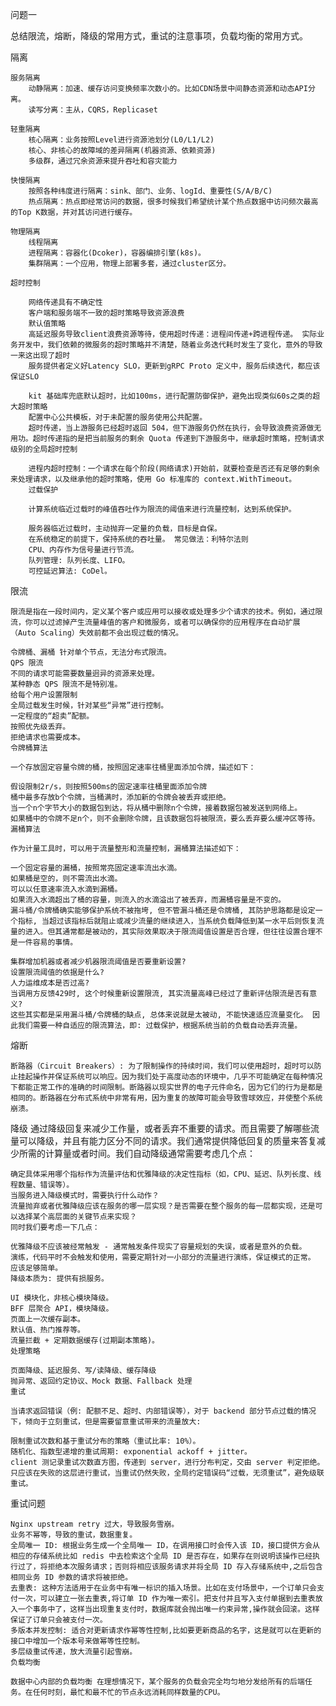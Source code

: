 问题一

总结限流，熔断，降级的常用方式，重试的注意事项，负载均衡的常用方式。

隔离

	服务隔离
		动静隔离：加速、缓存访问变换频率次数小的。比如CDN场景中间静态资源和动态API分离。
		读写分离：主从，CQRS，Replicaset
	
	轻重隔离
		核心隔离：业务按照Level进行资源池划分(L0/L1/L2)
		核心、非核心的故障域的差异隔离(机器资源、依赖资源)
		多级群，通过冗余资源来提升吞吐和容灾能力
	
	快慢隔离
		按照各种纬度进行隔离：sink、部门、业务、logId、重要性(S/A/B/C)
		热点隔离：热点即经常访问的数据，很多时候我们希望统计某个热点数据中访问频次最高的Top K数据，并对其访问进行缓存。
	
	物理隔离
		线程隔离
		进程隔离：容器化(Dcoker)，容器编排引擎(k8s)。
		集群隔离：一个应用，物理上部署多套，通过cluster区分。

	超时控制

		网络传递具有不确定性
		客户端和服务端不一致的超时策略导致资源浪费
		默认值策略
		高延迟服务导致client浪费资源等待，使用超时传递：进程间传递+跨进程传递。 实际业务开发中，我们依赖的微服务的超时策略并不清楚，随着业务迭代耗时发生了变化，意外的导致一来这出现了超时
		服务提供者定义好Latency SLO，更新到gRPC Proto 定义中，服务后续迭代，都应该保证SLO

		kit 基础库兜底默认超时，比如100ms，进行配置防御保护，避免出现类似60s之类的超大超时策略
		配置中心公共模板，对于未配置的服务使用公共配置。
		超时传递，当上游服务已经超时返回 504，但下游服务仍然在执行，会导致浪费资源做无用功。超时传递指的是把当前服务的剩余 Quota 传递到下游服务中，继承超时策略，控制请求级别的全局超时控制

		进程内超时控制：一个请求在每个阶段(网络请求)开始前，就要检查是否还有足够的剩余来处理请求，以及继承他的超时策略，使用 Go 标准库的 context.WithTimeout。
		过载保护

		计算系统临近过载时的峰值吞吐作为限流的阈值来进行流量控制，达到系统保护。

		服务器临近过载时，主动抛弃一定量的负载，目标是自保。
		在系统稳定的前提下，保持系统的吞吐量。 常见做法：利特尔法则
		CPU、内存作为信号量进行节流。
		队列管理: 队列长度、LIFO。
		可控延迟算法: CoDel。
限流

	限流是指在一段时间内，定义某个客户或应用可以接收或处理多少个请求的技术。例如，通过限流，你可以过滤掉产生流量峰值的客户和微服务，或者可以确保你的应用程序在自动扩展（Auto Scaling）失效前都不会出现过载的情况。

	令牌桶、漏桶 针对单个节点，无法分布式限流。
	QPS 限流
	不同的请求可能需要数量迥异的资源来处理。
	某种静态 QPS 限流不是特别准。
	给每个用户设置限制
	全局过载发生时候，针对某些“异常”进行控制。
	一定程度的“超卖”配额。
	按照优先级丢弃。
	拒绝请求也需要成本。
	令牌桶算法

	一个存放固定容量令牌的桶，按照固定速率往桶里面添加令牌，描述如下：

	假设限制2r/s，则按照500ms的固定速率往桶里面添加令牌
	桶中最多存放b个令牌，当桶满时，添加新的令牌会被丢弃或拒绝。
	当一个n个字节大小的数据包到达，将从桶中删除n个令牌，接着数据包被发送到网络上。
	如果桶中的令牌不足n个，则不会删除令牌，且该数据包将被限流，要么丢弃要么缓冲区等待。
	漏桶算法

	作为计量工具时，可以用于流量整形和流量控制，漏桶算法描述如下：

	一个固定容量的漏桶，按照常亮固定速率流出水滴。
	如果桶是空的，则不需流出水滴。
	可以以任意速率流入水滴到漏桶。
	如果流入水滴超出了桶的容量，则流入的水滴溢出了被丢弃，而漏桶容量是不变的。
	漏斗桶/令牌桶确实能够保护系统不被拖垮, 但不管漏斗桶还是令牌桶, 其防护思路都是设定一个指标, 当超过该指标后就阻止或减少流量的继续进入，当系统负载降低到某一水平后则恢复流量的进入。但其通常都是被动的，其实际效果取决于限流阈值设置是否合理，但往往设置合理不是一件容易的事情。

	集群增加机器或者减少机器限流阈值是否要重新设置?
	设置限流阈值的依据是什么?
	人力运维成本是否过高?
	当调用方反馈429时, 这个时候重新设置限流, 其实流量高峰已经过了重新评估限流是否有意义?
	这些其实都是采用漏斗桶/令牌桶的缺点, 总体来说就是太被动, 不能快速适应流量变化。 因此我们需要一种自适应的限流算法，即: 过载保护，根据系统当前的负载自动丢弃流量。

熔断

	断路器（Circuit Breakers）: 为了限制操作的持续时间，我们可以使用超时，超时可以防止挂起操作并保证系统可以响应。因为我们处于高度动态的环境中，几乎不可能确定在每种情况下都能正常工作的准确的时间限制。断路器以现实世界的电子元件命名，因为它们的行为是都是相同的。断路器在分布式系统中非常有用，因为重复的故障可能会导致雪球效应，并使整个系统崩溃。

降级
	通过降级回复来减少工作量，或者丢弃不重要的请求。而且需要了解哪些流量可以降级，并且有能力区分不同的请求。我们通常提供降低回复的质量来答复减少所需的计算量或者时间。我们自动降级通常需要考虑几个点：

	确定具体采用哪个指标作为流量评估和优雅降级的决定性指标（如，CPU、延迟、队列长度、线程数量、错误等）。
	当服务进入降级模式时，需要执行什么动作？
	流量抛弃或者优雅降级应该在服务的哪一层实现？是否需要在整个服务的每一层都实现，还是可以选择某个高层面的关键节点来实现？
	同时我们要考虑一下几点：

	优雅降级不应该被经常触发 - 通常触发条件现实了容量规划的失误，或者是意外的负载。
	演练，代码平时不会触发和使用，需要定期针对一小部分的流量进行演练，保证模式的正常。
	应该足够简单。
	降级本质为: 提供有损服务。

	UI 模块化，非核心模块降级。
	BFF 层聚合 API，模块降级。
	页面上一次缓存副本。
	默认值、热门推荐等。
	流量拦截 + 定期数据缓存(过期副本策略)。
	处理策略

	页面降级、延迟服务、写/读降级、缓存降级
	抛异常、返回约定协议、Mock 数据、Fallback 处理
	重试

	当请求返回错误（例: 配额不足、超时、内部错误等），对于 backend 部分节点过载的情况下，倾向于立刻重试，但是需要留意重试带来的流量放大:

	限制重试次数和基于重试分布的策略（重试比率: 10%）。
	随机化、指数型递增的重试周期: exponential ackoff + jitter。
	client 测记录重试次数直方图，传递到 server，进行分布判定，交由 server 判定拒绝。
	只应该在失败的这层进行重试，当重试仍然失败，全局约定错误码“过载，无须重试”，避免级联重试。
重试问题

	Nginx upstream retry 过大，导致服务雪崩。
	业务不幂等，导致的重试，数据重复。
	全局唯一 ID: 根据业务生成一个全局唯一 ID，在调用接口时会传入该 ID，接口提供方会从相应的存储系统比如 redis 中去检索这个全局 ID 是否存在，如果存在则说明该操作已经执行过了，将拒绝本次服务请求；否则将相应该服务请求并将全局 ID 存入存储系统中,之后包含相同业务 ID 参数的请求将被拒绝。
	去重表: 这种方法适用于在业务中有唯一标识的插入场景。比如在支付场景中，一个订单只会支付一次，可以建立一张去重表,将订单 ID 作为唯一索引。把支付并且写入支付单据到去重表放入一个事务中了，这样当出现重复支付时，数据库就会抛出唯一约束异常,操作就会回滚。这样保证了订单只会被支付一次。
	多版本并发控制: 适合对更新请求作幂等性控制,比如要更新商品的名字，这是就可以在更新的接口中增加一个版本号来做幂等性控制。
	多层级重试传递，放大流量引起雪崩。
	负载均衡

	数据中心内部的负载均衡 在理想情况下，某个服务的负载会完全均匀地分发给所有的后端任务。在任何时刻，最忙和最不忙的节点永远消耗同样数量的CPU。

